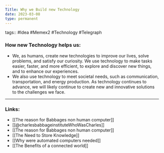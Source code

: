 ```yaml
---
Title: Why we Build new Technology
date: 2023-03-08
type: permanent
---
```

tags::  #Idea #Memex2 #Technology #Telegraph 

### How new Technology helps us:
- We, as humans, create new technologies to improve our lives, solve problems, and satisfy our curiosity. We use technology to make tasks easier, faster, and more efficient, to explore and discover new things, and to enhance our experiences. 
- We also use technology to meet societal needs, such as communication, transportation, and energy production. As technology continues to advance, we will likely continue to create new and innovative solutions to the challenges we face.

---
### Links:
- [[The reason for Babbages non human computer]]
- [[@charlesbabbageinstituteWhoWasCharles]]
- [[The reason for Babbages non human computer]]
- [[The Need to Store Knowledge]]
- [[Why were automated computers needed]]
- [[The Benefits of a connected world]]